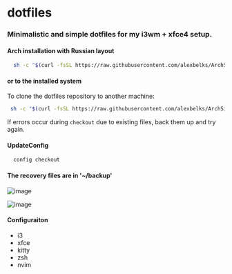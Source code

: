 # dotfiles
### Minimalistic and simple dotfiles for my i3wm + xfce4 setup.
#### **Arch installation with Russian layout**
```bash
  sh -c "$(curl -fsSL https://raw.githubusercontent.com/alexbelks/ArchSimpleDotfiles/master/setupArch.sh)"
```
 
 
 #### **or to the installed system**

  To clone the dotfiles repository to another machine:

  ```bash
   sh -c "$(curl -fsSL https://raw.githubusercontent.com/alexbelks/ArchSimpleDotfiles/master/setupDotfiles.sh)"
  ```

  If errors occur during `checkout` due to existing files, back them up and try again.
#### **UpdateConfig**
  ```bash
    config checkout
  ```
#### **The recovery files are in '~/backup'**

![image](https://github.com/alexbelks/ArchSimpleDotfiles/assets/93944858/9710efd6-fef3-4a15-873f-7b017d269032)

![image](https://github.com/alexbelks/ArchSimpleDotfiles/assets/93944858/7ebb48c9-3899-49b5-ab55-45298dae7618)

#### **Configuraiton**
- i3
- xfce
- kitty
- zsh
- nvim
